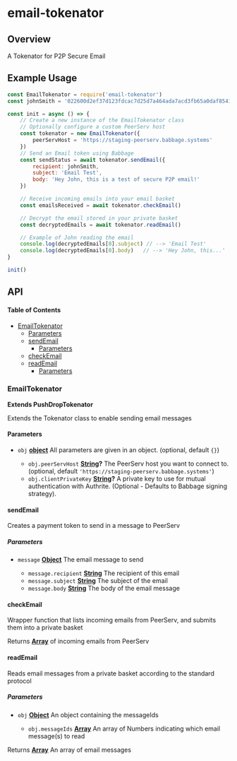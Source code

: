 # email-tokenator

## Overview
A Tokenator for P2P Secure Email

## Example Usage


```js
const EmailTokenator = require('email-tokenator')
const johnSmith = '022600d2ef37d123fdcac7d25d7a464ada7acd3fb65a0daf85412140ee20884311'

const init = async () => {
    // Create a new instance of the EmailTokenator class
    // Optionally configure a custom PeerServ host
    const tokenator = new EmailTokenator({
        peerServHost = 'https://staging-peerserv.babbage.systems'
    })
    // Send an Email token using Babbage
    const sendStatus = await tokenator.sendEmail({
        recipient: johnSmith,
        subject: 'Email Test',
        body: 'Hey John, this is a test of secure P2P email!'
    })

    // Receive incoming emails into your email basket
    const emailsReceived = await tokenator.checkEmail()

    // Decrypt the email stored in your private basket
    const decryptedEmails = await tokenator.readEmail()

    // Example of John reading the email
    console.log(decryptedEmails[0].subject) // --> 'Email Test'
    console.log(decryptedEmails[0].body)   // --> 'Hey John, this...'
}

init()
```

## API

<!-- Generated by documentation.js. Update this documentation by updating the source code. -->

#### Table of Contents

*   [EmailTokenator](#emailtokenator)
    *   [Parameters](#parameters)
    *   [sendEmail](#sendemail)
        *   [Parameters](#parameters-1)
    *   [checkEmail](#checkemail)
    *   [readEmail](#reademail)
        *   [Parameters](#parameters-2)

### EmailTokenator

**Extends PushDropTokenator**

Extends the Tokenator class to enable sending email messages

#### Parameters

*   `obj` **[object](https://developer.mozilla.org/docs/Web/JavaScript/Reference/Global_Objects/Object)** All parameters are given in an object. (optional, default `{}`)

    *   `obj.peerServHost` **[String](https://developer.mozilla.org/docs/Web/JavaScript/Reference/Global_Objects/String)?** The PeerServ host you want to connect to. (optional, default `'https://staging-peerserv.babbage.systems'`)
    *   `obj.clientPrivateKey` **[String](https://developer.mozilla.org/docs/Web/JavaScript/Reference/Global_Objects/String)?** A private key to use for mutual authentication with Authrite. (Optional - Defaults to Babbage signing strategy).

#### sendEmail

Creates a payment token to send in a message to PeerServ

##### Parameters

*   `message` **[Object](https://developer.mozilla.org/docs/Web/JavaScript/Reference/Global_Objects/Object)** The email message to send

    *   `message.recipient` **[String](https://developer.mozilla.org/docs/Web/JavaScript/Reference/Global_Objects/String)** The recipient of this email
    *   `message.subject` **[String](https://developer.mozilla.org/docs/Web/JavaScript/Reference/Global_Objects/String)** The subject of the email
    *   `message.body` **[String](https://developer.mozilla.org/docs/Web/JavaScript/Reference/Global_Objects/String)** The body of the email message

#### checkEmail

Wrapper function that lists incoming emails from PeerServ, and submits them into a private basket

Returns **[Array](https://developer.mozilla.org/docs/Web/JavaScript/Reference/Global_Objects/Array)** of incoming emails from PeerServ

#### readEmail

Reads email messages from a private basket according to the standard protocol

##### Parameters

*   `obj` **[Object](https://developer.mozilla.org/docs/Web/JavaScript/Reference/Global_Objects/Object)** An object containing the messageIds

    *   `obj.messageIds` **[Array](https://developer.mozilla.org/docs/Web/JavaScript/Reference/Global_Objects/Array)** An array of Numbers indicating which email message(s) to read

Returns **[Array](https://developer.mozilla.org/docs/Web/JavaScript/Reference/Global_Objects/Array)** An array of email messages
